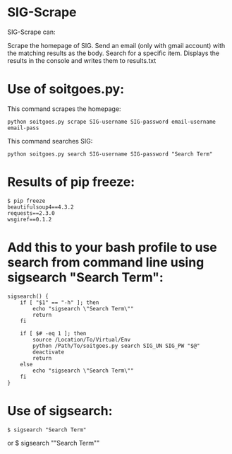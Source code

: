 SIG-Scrape
=========
SIG-Scrape can:

Scrape the homepage of SIG.  Send an email (only with gmail account) with the matching results as the body.
Search for a specific item.  Displays the results in the console and writes them to results.txt

Use of soitgoes.py:
=========
This command scrapes the homepage:

    python soitgoes.py scrape SIG-username SIG-password email-username email-pass

This command searches SIG:

    python soitgoes.py search SIG-username SIG-password "Search Term"


Results of pip freeze:
=========
    $ pip freeze
    beautifulsoup4==4.3.2
    requests==2.3.0
    wsgiref==0.1.2

Add this to your bash profile to use search from command line using sigsearch "Search Term":
=========
    sigsearch() { 
        if [ "$1" == "-h" ]; then
            echo "sigsearch \"Search Term\""
            return
        fi

        if [ $# -eq 1 ]; then
            source /Location/To/Virtual/Env
            python /Path/To/soitgoes.py search SIG_UN SIG_PW "$@"
            deactivate
            return
        else
            echo "sigsearch \"Search Term\""
        fi
    }

Use of sigsearch:
=========
    $ sigsearch "Search Term"
or
    $ sigsearch "\"Search Term\""